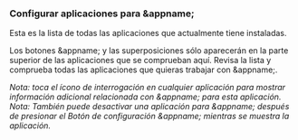 ### Configurar aplicaciones para &appname;

Esta es la lista de todas las aplicaciones que actualmente tiene instaladas.

Los botones &appname; y las superposiciones sólo aparecerán en la parte superior de las aplicaciones que se comprueban aquí.
Revisa la lista y comprueba todas las aplicaciones que quieras trabajar con &appname;.

*Nota: toca el ícono de interrogación en cualquier aplicación para mostrar información adicional relacionada con &appname; para esta aplicación.*
 
*Nota: También puede desactivar una aplicación para &appname; después de presionar el Botón de configuración &appname; mientras se muestra la aplicación.*
 
